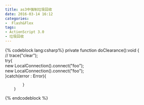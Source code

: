 ```yaml
---
title: as3中强制垃圾回收
date: 2016-03-14 16:12
categories:
-  Flash&Flex
tags:
- ActionScript 3.0
- 垃圾回收
---
```

<!-- more -->
{% codeblock lang:csharp%}
 private function doClearance():void 
        {  
//          trace("clear");  
            try{  
                new LocalConnection().connect("foo");  
                new LocalConnection().connect("foo");  
            }catch(error : Error){  
                
            }                          
        } 
{% endcodeblock %}